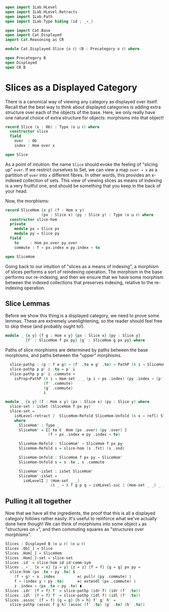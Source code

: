 ```agda
open import 1Lab.HLevel
open import 1Lab.HLevel.Retracts
open import 1Lab.Path
open import 1Lab.Type hiding (id ; _∘_)

open import Cat.Base
open import Cat.Displayed
import Cat.Reasoning as CR

module Cat.Displayed.Slice {o ℓ} (B : Precategory o ℓ) where

open Precategory B
open Displayed
open CR B
```

# Slices as a Displayed Category

There is a canonical way of viewing any category as displayed over
itself. Recall that the best way to think about displayed categories is
adding extra structure over each of the objects of the base. Here, we
only really have one natural choice of extra structure for objects:
morphisms into that object!

```agda
record Slice (x : Ob) : Type (o ⊔ ℓ) where
  constructor slice
  field
    over  : Ob
    index : Hom over x

open Slice
```

As a point of intuition: the name `Slice` should evoke the feeling of
"slicing up" `over`. If we restrict ourselves to Set, we can view a map
`over → x` as a partition of `over` into `x` different fibres. In other
words, this provides an x-indexed collection of sets. This view of
viewing slices as means of indexing is a very fruitful one, and should
be something that you keep in the back of your head.

Now, the morphisms:

```agda
record SliceHom {x y} (f : Hom x y)
                (px : Slice x) (py : Slice y) : Type (o ⊔ ℓ) where
  constructor slice-hom
  private
    module px = Slice px
    module py = Slice py
  field
    to     : Hom px.over py.over
    commute : f ∘ px.index ≡ py.index ∘ to

open SliceHom
```

Going back to our intuition of "slices as a means of indexing", a
morphism of slices performs a sort of reindexing operation. The morphism
in the base performs our re-indexing, and then we ensure that we have
some morphism between the indexed collections that preserves indexing,
relative to the re-indexing operation.

## Slice Lemmas

Before we show this thing is a displayed category, we need to prove some
lemmas.  These are extremely unenlightening, so the reader should feel
free to skip these (and probably ought to!).

```agda
module _ {x y} {f g : Hom x y} {px : Slice x} {py : Slice y}
         {f′ : SliceHom f px py} {g′ : SliceHom g px py} where
```

Paths of slice morphisms are determined by paths between the base
morphisms, and paths between the "upper" morphisms.

```agda
  slice-pathp : (p : f ≡ g) → (f′ .to ≡ g′ .to) → PathP (λ i → SliceHom (p i) px py) f′ g′
  slice-pathp p p′ i .to = p′ i
  slice-pathp p p′ i .commute =
    isProp→PathP (λ i → Hom-set _ _ (p i ∘ px .index) (py .index ∘ (p′ i)))
                 (f′ .commute)
                 (g′ .commute)
                 i
```


```agda
module _ {x y} (f : Hom x y) (px : Slice x) (py : Slice y) where
  slice-set : isSet (SliceHom f px py)
  slice-set =
    isHLevel-retract 2  SliceHom-Refold SliceHom-Unfold (λ x → refl) SliceHom'-isSet
    where
      SliceHom' : Type _
      SliceHom' = Σ[ to ∈  Hom (px .over) (py .over) ]
                   (f ∘ px .index ≡ py .index ∘ to)

      SliceHom-Refold : SliceHom' → SliceHom f px py
      SliceHom-Refold s = slice-hom (s .fst) (s .snd)

      SliceHom-Unfold : SliceHom f px py → SliceHom'
      SliceHom-Unfold s = s .to , s .commute

      SliceHom'-isSet : isSet SliceHom'
      SliceHom'-isSet =
        isHLevelΣ 2 (Hom-set _ _)
                    (λ _ → λ f g p q → isHLevel-suc 2 (Hom-set _ _) _ _ f  g p q)
```

## Pulling it all together

Now that we have all the ingredients, the proof that this is all a
displayed category follows rather easily. It's useful to reinforce what
we've actually done here though!  We can think of morphisms into some
object `x` as "structures on `x`", and then commuting squares as
"structures over morphisms".

```agda
Slices : Displayed B (o ⊔ ℓ) (o ⊔ ℓ)
Slices .Ob[_] = Slice
Slices .Hom[_] = SliceHom
Slices .Hom[_]-set = slice-set
Slices .id′ = slice-hom id id-comm-sym
Slices ._∘′_ {x = x} {y = y} {z = z} {f = f} {g = g} px py =
  slice-hom (px .to ∘ py .to) $
    (f ∘ g) ∘ x .index          ≡⟨ pullr (py .commute) ⟩
    f ∘ (index y ∘ py .to)      ≡⟨ extendl (px .commute) ⟩
    z .index ∘ (px .to ∘ py .to) ∎
Slices .idr′ {f = f} f′ = slice-pathp (idr f) (idr (f′ .to))
Slices .idl′ {f = f} f′ = slice-pathp (idl f) (idl (f′ .to))
Slices .assoc′ {f = f} {g = g} {h = h} f′ g′ h′ =
  slice-pathp (assoc f g h) (assoc (f′ .to) (g′ .to) (h′ .to))
```

